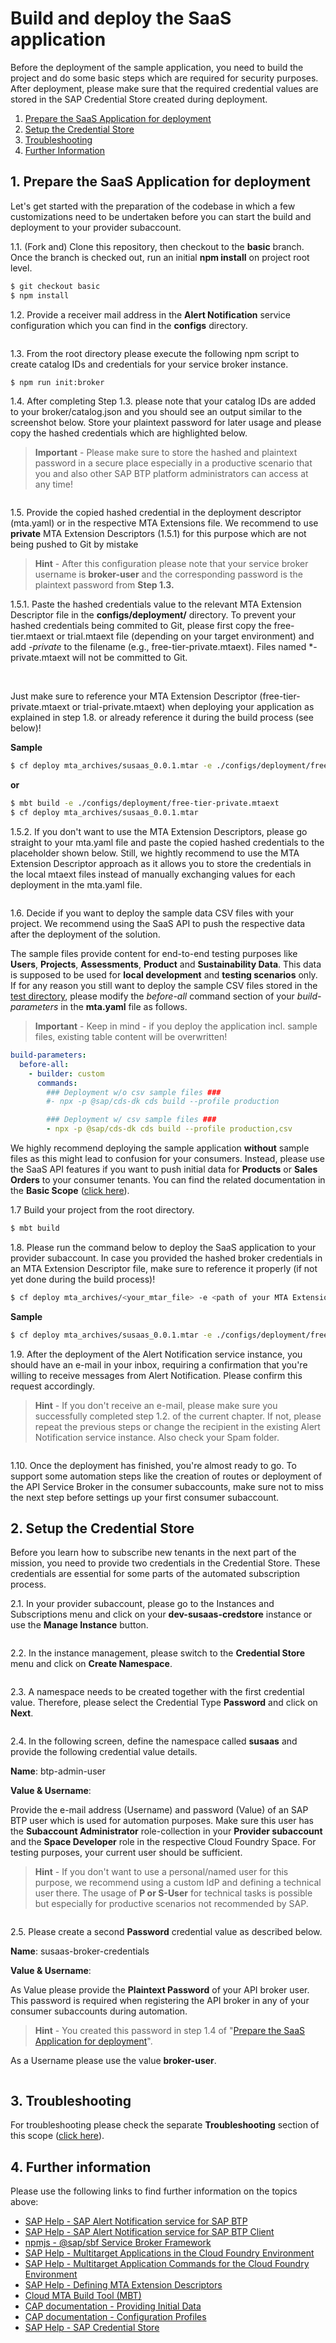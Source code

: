 # Build and deploy the SaaS application

Before the deployment of the sample application, you need to build the project and do some basic steps which are required for security purposes. After deployment, please make sure that the required credential values are stored in the SAP Credential Store created during deployment.  

1. [Prepare the SaaS Application for deployment](#1-Prepare-the-SaaS-Application-for-deployment)
2. [Setup the Credential Store](#2-Setup-the-Credential-Store)
3. [Troubleshooting](#3-Troubleshooting)
4. [Further Information](#4-Further-Information)


## 1. Prepare the SaaS Application for deployment

Let's get started with the preparation of the codebase in which a few customizations need to be undertaken before you can start the build and deployment to your provider subaccount. 

1.1. (Fork and) Clone this repository, then checkout to the **basic** branch. Once the branch is checked out, run an initial **npm install** on project root level. 

```sh
$ git checkout basic
$ npm install
```

1.2. Provide a receiver mail address in the **Alert Notification** service configuration which you can find in the **configs** directory.

![<img src="./images/DEPL_EmailNotifSrv.png" width="500"/>](./images/DEPL_EmailNotifSrv.png?raw=true)

1.3. From the root directory please execute the following npm script to create catalog IDs and credentials for your service broker instance. 

```sh
$ npm run init:broker
```

1.4.  After completing Step 1.3. please note that your catalog IDs are added to your broker/catalog.json and you should see an output similar to the screenshot below. Store your plaintext password for later usage and please copy the hashed credentials which are highlighted below.

> **Important** - Please make sure to store the hashed and plaintext password in a secure place especially in a productive scenario that you and also other SAP BTP platform administrators can access at any time!  

![<img src="./images/broker-credentials.png" width="500"/>](./images/broker-credentials.png?raw=true)

1.5. Provide the copied hashed credential in the deployment descriptor (mta.yaml) or in the respective MTA Extensions file. We recommend to use **private** MTA Extension Descriptors (1.5.1) for this purpose which are not being pushed to Git by mistake

> **Hint** - After this configuration please note that your service broker username is **broker-user** and the corresponding password is the plaintext password from **Step 1.3.**

1.5.1. Paste the hashed credentials value to the relevant MTA Extension Descriptor file in the **configs/deployment/** directory. To prevent your hashed credentials being commited to Git, please first copy the free-tier.mtaext or trial.mtaext file (depending on your target environment) and add *-private* to the filename (e.g., free-tier-private.mtaext). Files named *-private.mtaext will not be committed to Git.  

![<img src="./images/MTA_DescExt01.png" width="250"/>](./images/MTA_DescExt01.png?raw=true)
![<img src="./images/MTA_DescExt02.png" width="400"/>](./images/MTA_DescExt02.png?raw=true)

Just make sure to reference your MTA Extension Descriptor (free-tier-private.mtaext or trial-private.mtaext) when deploying your application as explained in step 1.8. or already reference it during the build process (see below)! 

**Sample**

```sh
$ cf deploy mta_archives/susaas_0.0.1.mtar -e ./configs/deployment/free-tier-private.mtaext
```

**or**

```sh
$ mbt build -e ./configs/deployment/free-tier-private.mtaext
$ cf deploy mta_archives/susaas_0.0.1.mtar
```

1.5.2. If you don't want to use the MTA Extension Descriptors, please go straight to your mta.yaml file and paste the copied hashed credentials to the placeholder shown below. Still, we hightly recommend to use the MTA Extension Descriptor approach as it allows you to store the credentials in the local mtaext files instead of manually exchanging values for each deployment in the mta.yaml file. 

![<img src="./images/paste-creds.png" width="400"/>](./images/paste-creds.png?raw=true)

1.6. Decide if you want to deploy the sample data CSV files with your project. We recommend using the SaaS API to push the respective data after the deployment of the solution.

The sample files provide content for end-to-end testing purposes like **Users**, **Projects**, **Assessments**, **Product** and **Sustainability Data**. This data is supposed to be used for **local development** and **testing scenarios** only. If for any reason you still want to deploy the sample CSV files stored in the [test directory](https://github.com/SAP-samples/btp-cf-cap-multitenant-susaas/tree/basic/test/data), please modify the *before-all* command section of your *build-parameters* in the **mta.yaml** file as follows. 

> **Important** - Keep in mind - if you deploy the application incl. sample files, existing table content will be overwritten!

```yaml
build-parameters:
  before-all:
    - builder: custom
      commands:
        ### Deployment w/o csv sample files ###
        #- npx -p @sap/cds-dk cds build --profile production

        ### Deployment w/ csv sample files ###
        - npx -p @sap/cds-dk cds build --profile production,csv
```

We highly recommend deploying the sample application **without** sample files as this might lead to confusion for your consumers. Instead, please use the SaaS API features if you want to push initial data for **Products** or **Sales Orders** to your consumer tenants. You can find the related documentation in the **Basic Scope** ([click here](../5-push-data-to-saas-api/README.md)).

1.7 Build your project from the root directory.

```sh
$ mbt build
```

1.8. Please run the command below to deploy the SaaS application to your provider subaccount. In case you provided the hashed broker credentials in an MTA Extension Descriptor file, make sure to reference it properly (if not yet done during the build process)!

```sh
$ cf deploy mta_archives/<your_mtar_file> -e <path of your MTA Extension Descriptor file>
```

**Sample** 

```sh
$ cf deploy mta_archives/susaas_0.0.1.mtar -e ./configs/deployment/free-tier-private.mtaext
```

1.9. After the deployment of the Alert Notification service instance, you should have an e-mail in your inbox, requiring a confirmation that you're willing to receive messages from Alert Notification. Please confirm this request accordingly.

> **Hint** - If you don't receive an e-mail, please make sure you successfully completed step 1.2. of the current chapter. If not, please repeat the previous steps or change the recipient in the existing Alert Notification service instance. Also check your Spam folder. 

![<img src="./images/AN_ConfirmMail.png" width="400"/>](./images/AN_ConfirmMail.png?raw=true)

1.10. Once the deployment has finished, you're almost ready to go. To support some automation steps like the creation of routes or deployment of the API Service Broker in the consumer subaccounts, make sure not to miss the next step before settings up your first consumer subaccount. 


## 2. Setup the Credential Store

Before you learn how to subscribe new tenants in the next part of the mission, you need to provide two credentials in the Credential Store. These credentials are essential for some parts of the automated subscription process. 

2.1. In your provider subaccount, please go to the Instances and Subscriptions menu and click on your **dev-susaas-credstore** instance or use the **Manage Instance** button. 

![<img src="./images/CS_Service.png" width="400"/>](./images/CS_Service.png?raw=true)

2.2. In the instance management, please switch to the **Credential Store** menu and click on **Create Namespace**. 

![<img src="./images/CS_Namespace.png" width="400"/>](./images/CS_Namespace.png?raw=true)

2.3. A namespace needs to be created together with the first credential value. Therefore, please select the Credential Type **Password** and click on **Next**. 

![<img src="./images/CS_InitialValue.png" width="400"/>](./images/CS_InitialValue.png?raw=true)

2.4. In the following screen, define the namespace called **susaas** and provide the following credential value details.  

**Name**: btp-admin-user

**Value & Username**: 

Provide the e-mail address (Username) and password (Value) of an SAP BTP user which is used for automation purposes. Make sure this user has the **Subaccount Administrator** role-collection in your **Provider subaccount** and the **Space Developer** role in the respective Cloud Foundry Space. For testing purposes, your current user should be sufficient. 

> **Hint** - If you don't want to use a personal/named user for this purpose, we recommend using a custom IdP and defining a technical user there. The usage of **P or S-User** for technical tasks is possible but especially for productive scenarios not recommended by SAP. 

![<img src="./images/CS_AdminUser.png" width="200"/>](./images/CS_AdminUser.png?raw=true)

2.5. Please create a second **Password** credential value as described below.

**Name**: susaas-broker-credentials

**Value & Username**: 

As Value please provide the **Plaintext Password** of your API broker user. This password is required when registering the API broker in any of your consumer subaccounts during automation.

> **Hint** - You created this password in step 1.4 of "[Prepare the SaaS Application for deployment](#1-Prepare-the-SaaS-Application-for-deployment)". 
  ![<img src="./images/SB_PlainText.png" width="500"/>](./images/SB_PlainText.png?raw=true)

As a Username please use the value **broker-user**. 

![<img src="./images/CS_BrokerUser.png" width="200"/>](./images/CS_BrokerUser.png?raw=true)


## 3. Troubleshooting

For troubleshooting please check the separate **Troubleshooting** section of this scope ([click here](../10-troubleshooting/README.md)).


## 4. Further information

Please use the following links to find further information on the topics above:

* [SAP Help - SAP Alert Notification service for SAP BTP](https://help.sap.com/docs/ALERT_NOTIFICATION?locale=en-US)
* [SAP Help - SAP Alert Notification service for SAP BTP Client](https://github.com/SAP/alert-notification-node-client)
* [npmjs - @sap/sbf Service Broker Framework](https://www.npmjs.com/package/@sap/sbf)
* [SAP Help - Multitarget Applications in the Cloud Foundry Environment](https://help.sap.com/docs/BTP/65de2977205c403bbc107264b8eccf4b/d04fc0e2ad894545aebfd7126384307c.html?locale=en-US)
* [SAP Help - Multitarget Application Commands for the Cloud Foundry Environment](https://help.sap.com/docs/BTP/65de2977205c403bbc107264b8eccf4b/65ddb1b51a0642148c6b468a759a8a2e.html?locale=en-US)
* [SAP Help - Defining MTA Extension Descriptors](https://help.sap.com/docs/BTP/65de2977205c403bbc107264b8eccf4b/50df803465324d36851c79fd07e8972c.html?locale=en-US)
* [Cloud MTA Build Tool (MBT)](https://sap.github.io/cloud-mta-build-tool/)
* [CAP documentation - Providing Initial Data](https://cap.cloud.sap/docs/guides/databases?q=hdbtabledata#providing-initial-data)
* [CAP documentation - Configuration Profiles](https://cap.cloud.sap/docs/node.js/cds-env#profiles)
* [SAP Help - SAP Credential Store](https://help.sap.com/docs/CREDENTIAL_STORE?locale=en-US)